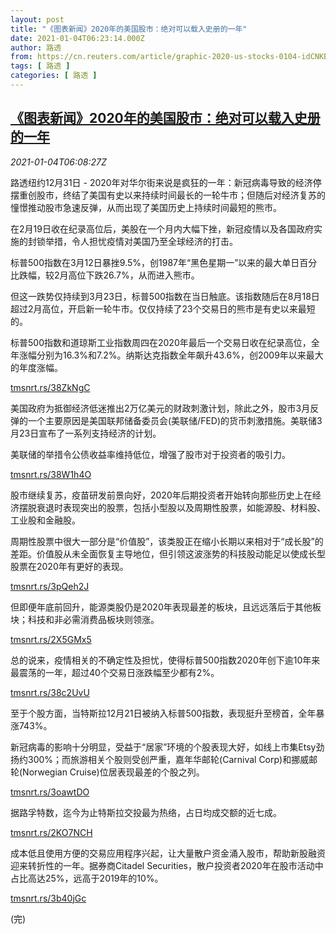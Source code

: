 ```yaml
---
layout: post
title: "《图表新闻》2020年的美国股市：绝对可以载入史册的一年"
date: 2021-01-04T06:23:14.000Z
author: 路透
from: https://cn.reuters.com/article/graphic-2020-us-stocks-0104-idCNKBS2990ID
tags: [ 路透 ]
categories: [ 路透 ]
---
```

<!--1609741394000-->
[《图表新闻》2020年的美国股市：绝对可以载入史册的一年](https://cn.reuters.com/article/graphic-2020-us-stocks-0104-idCNKBS2990ID)
------

<div>
<div><i>2021-01-04T06:08:27Z</i></div><p>路透纽约12月31日 - 2020年对华尔街来说是疯狂的一年：新冠病毒导致的经济停摆重创股市，终结了美国有史以来持续时间最长的一轮牛市；但随后对经济复苏的憧憬推动股市急速反弹，从而出现了美国历史上持续时间最短的熊市。</p><p>在2月19日收在纪录高位后，美股在一个月内大幅下挫，新冠疫情以及各国政府实施的封锁举措，令人担忧疫情对美国乃至全球经济的打击。</p><p>标普500指数在3月12日暴挫9.5%，创1987年“黑色星期一”以来的最大单日百分比跌幅，较2月高位下跌26.7%，从而进入熊市。</p><p>但这一跌势仅持续到3月23日，标普500指数在当日触底。该指数随后在8月18日超过2月高位，开启新一轮牛市。仅仅持续了23个交易日的熊市是有史以来最短的。</p><p>标普500指数和道琼斯工业指数周四在2020年最后一个交易日收在纪录高位，全年涨幅分别为16.3%和7.2%。纳斯达克指数全年飙升43.6%，创2009年以来最大的年度涨幅。</p><p><a href="https://tmsnrt.rs/38ZkNgC">tmsnrt.rs/38ZkNgC</a></p><p>美国政府为抵御经济低迷推出2万亿美元的财政刺激计划，除此之外，股市3月反弹的一个主要原因是美国联邦储备委员会(美联储/FED)的货币刺激措施。美联储3月23日宣布了一系列支持经济的计划。</p><p>美联储的举措令公债收益率维持低位，增强了股市对于投资者的吸引力。</p><p><a href="https://tmsnrt.rs/38W1h4O">tmsnrt.rs/38W1h4O</a></p><p>股市继续复苏，疫苗研发前景向好，2020年后期投资者开始转向那些历史上在经济摆脱衰退时表现突出的股票，包括小型股以及周期性股票，如能源股、材料股、工业股和金融股。</p><p>周期性股票中很大一部分是“价值股”，该类股正在缩小长期以来相对于“成长股”的差距。价值股从未全面恢复主导地位，但引领这波涨势的科技股动能足以使成长型股票在2020年有更好的表现。</p><p><a href="https://tmsnrt.rs/3pQeh2J">tmsnrt.rs/3pQeh2J</a></p><p>但即便年底前回升，能源类股仍是2020年表现最差的板块，且远远落后于其他板块；科技和非必需消费品板块则领涨。</p><p><a href="https://tmsnrt.rs/2X5GMx5">tmsnrt.rs/2X5GMx5</a></p><p>总的说来，疫情相关的不确定性及担忧，使得标普500指数2020年创下逾10年来最震荡的一年，超过40个交易日涨跌幅至少都有2%。</p><p><a href="https://tmsnrt.rs/38c2UvU">tmsnrt.rs/38c2UvU</a></p><p>至于个股方面，当特斯拉12月21日被纳入标普500指数，表现挺升至榜首，全年暴涨743%。</p><p>新冠病毒的影响十分明显，受益于“居家”环境的个股表现大好，如线上市集Etsy劲扬约300%；而旅游相关个股则受创严重，嘉年华邮轮(Carnival Corp)和挪威邮轮(Norwegian Cruise)位居表现最差的个股之列。</p><p><a href="https://tmsnrt.rs/3oawtDO">tmsnrt.rs/3oawtDO</a></p><p>据路孚特数，迄今为止特斯拉交投最为热络，占日均成交额的近七成。</p><p><a href="https://tmsnrt.rs/2KO7NCH">tmsnrt.rs/2KO7NCH</a></p><p>成本低且使用方便的交易应用程序兴起，让大量散户资金涌入股市，帮助新股融资迎来转折性的一年。据券商Citadel Securities，散户投资者2020年在股市活动中占比高达25%，远高于2019年的10%。</p><p><a href="https://tmsnrt.rs/3b40jGc">tmsnrt.rs/3b40jGc</a></p><p>(完)</p>
</div>
